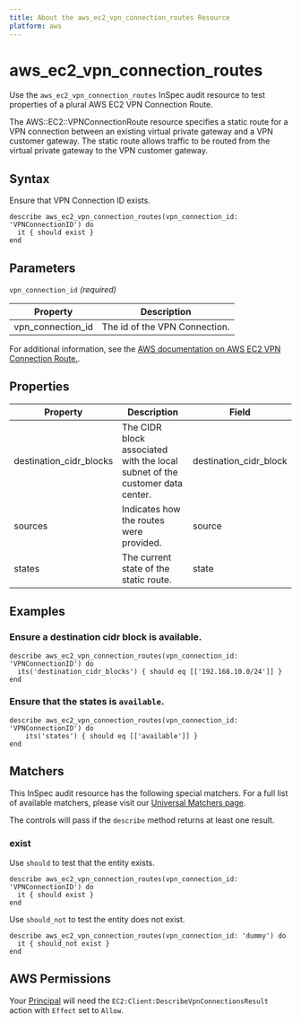 ```yaml
---
title: About the aws_ec2_vpn_connection_routes Resource
platform: aws
---
```


# aws_ec2_vpn_connection_routes

Use the `aws_ec2_vpn_connection_routes` InSpec audit resource to test properties of a plural AWS EC2 VPN Connection Route.

The AWS::EC2::VPNConnectionRoute resource specifies a static route for a VPN connection between an existing virtual private gateway and a VPN customer gateway. The static route allows traffic to be routed from the virtual private gateway to the VPN customer gateway.

## Syntax

Ensure that VPN Connection ID exists.

    describe aws_ec2_vpn_connection_routes(vpn_connection_id: 'VPNConnectionID') do
      it { should exist }
    end

## Parameters

`vpn_connection_id` _(required)_

| Property | Description |
| --- | --- |
| vpn_connection_id | The id of the VPN Connection. |

For additional information, see the [AWS documentation on AWS EC2 VPN Connection Route.](https://docs.aws.amazon.com/AWSCloudFormation/latest/UserGuide/aws-resource-ec2-vpn-connection-route.html).

## Properties

| Property | Description | Field | 
| --- | --- | --- |
| destination_cidr_blocks | The CIDR block associated with the local subnet of the customer data center. | destination_cidr_block |
| sources | Indicates how the routes were provided. | source |
| states | The current state of the static route. | state |

## Examples

### Ensure a destination cidr block is available.
    describe aws_ec2_vpn_connection_routes(vpn_connection_id: 'VPNConnectionID') do
      its('destination_cidr_blocks') { should eq [['192.168.10.0/24']] }
    end

### Ensure that the states is `available`.
    describe aws_ec2_vpn_connection_routes(vpn_connection_id: 'VPNConnectionID') do
        its('states') { should eq [['available']] }
    end

## Matchers

This InSpec audit resource has the following special matchers. For a full list of available matchers, please visit our [Universal Matchers page](https://www.inspec.io/docs/reference/matchers/).

The controls will pass if the `describe` method returns at least one result.

### exist

Use `should` to test that the entity exists.

    describe aws_ec2_vpn_connection_routes(vpn_connection_id: 'VPNConnectionID') do
      it { should exist }
    end

Use `should_not` to test the entity does not exist.

    describe aws_ec2_vpn_connection_routes(vpn_connection_id: 'dummy') do
      it { should_not exist }
    end

## AWS Permissions

Your [Principal](https://docs.aws.amazon.com/IAM/latest/UserGuide/intro-structure.html#intro-structure-principal) will need the `EC2:Client:DescribeVpnConnectionsResult` action with `Effect` set to `Allow`.